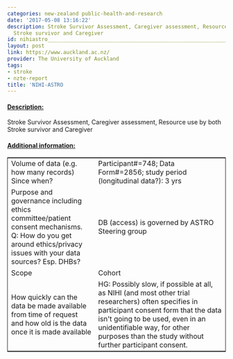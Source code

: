 ```yaml
---
categories: new-zealand public-health-and-research
date: '2017-05-08 13:16:22'
description: Stroke Survivor Assessment, Caregiver assessment, Resource use by both
  Stroke survivor and Caregiver
id: nihiastro__________________________________________________________________
layout: post
link: https://www.auckland.ac.nz/
provider: The University of Auckland
tags:
- stroke
- nzte-report
title: 'NIHI-ASTRO                                                                  '
---
```



 <h4> <u>Description:</u> </h4>
Stroke Survivor Assessment, Caregiver assessment, Resource use by both Stroke survivor and Caregiver
 <h4> <u>Additional information:</u> </h4>
 <table style="border: 1px solid">
 <tr> <td width="40%">Volume of data (e.g. how many records)
Since when?</td> <td>Participant#=748; Data Form#=2856; study period (longitudinal data?): 3 yrs</td> </tr>
 <tr> <td width="40%">Purpose and governance including ethics committee/patient consent mechanisms. Q: How do you get around ethics/privacy issues with your data sources? Esp. DHBs?</td> <td>DB (access) is governed by ASTRO Steering group</td> </tr>
 <tr> <td width="40%">Scope</td> <td>Cohort</td> </tr>
 <tr> <td width="40%">How quickly can the data be made available from time of request and how old is the data once it is made available</td> <td>HG: Possibly slow, if possible at all, as NIHI (and most other trial researchers) often specifies in participant consent form that the data isn't going to be used, even in an unidentifiable way, for other purposes than the study without further participant consent.</td> </tr>
 </table>